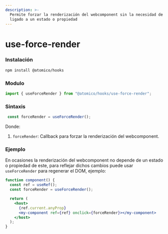 ```yaml
---
description: >-
  Permite forzar la renderización del webcomponent sin la necesidad de estar
  ligado a un estado o propiedad
---
```


# use-force-render

### Instalación

```bash
npm install @atomico/hooks
```

### Modulo

```javascript
import { useForceRender } from "@atomico/hooks/use-force-render";
```

### Sintaxis

```javascript
 const forceRender = useForceRender();
```

Donde: 

1. `forceRender`: Callback para forzar la renderización del webcomponent.

### Ejemplo

En ocasiones la renderización del webcomponent no depende de un estado o propiedad de este, para reflejar dichos cambios  puede usar `useForceRender` para regenerar el DOM, ejemplo:

```jsx
function component() {
  const ref = useRef();
  const forceRender = useForceRender();

  return (
    <host>
      {ref.current.anyProp}
      <my-component ref={ref} onclick={forceRender}></my-component>
    </host>
  );
}
```

